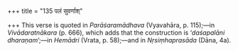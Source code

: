 +++
title = "135 पलं सुवर्णाश्"

+++
This verse is quoted in *Parāśaramādhava* (Vyavahāra, p. 115);—in
*Vivādaratnākara* (p. 666), which adds that the construction is
‘*daśapalāni dharaṇam*’;—in *Hemādri* (Vrata, p. 58);—and in
*Nṛsiṃhaprasāda* (Dāna, 4a).


